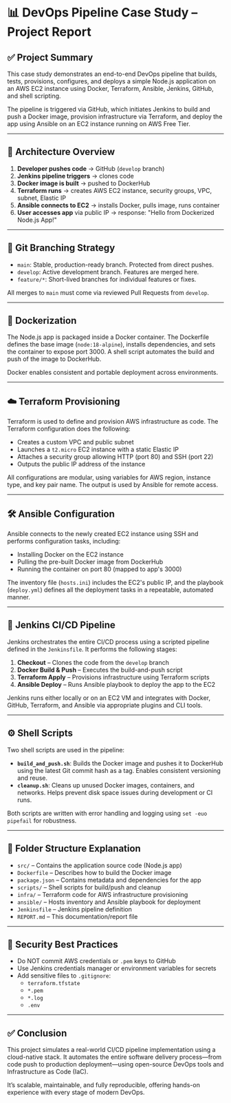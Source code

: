 # 📊 DevOps Pipeline Case Study – Project Report

## ✅ Project Summary

This case study demonstrates an end-to-end DevOps pipeline that builds, tests, provisions, configures, and deploys a simple Node.js application on an AWS EC2 instance using Docker, Terraform, Ansible, Jenkins, GitHub, and shell scripting.

The pipeline is triggered via GitHub, which initiates Jenkins to build and push a Docker image, provision infrastructure via Terraform, and deploy the app using Ansible on an EC2 instance running on AWS Free Tier.

---

## 📌 Architecture Overview

1. **Developer pushes code** → GitHub (`develop` branch)
2. **Jenkins pipeline triggers** → clones code
3. **Docker image is built** → pushed to DockerHub
4. **Terraform runs** → creates AWS EC2 instance, security groups, VPC, subnet, Elastic IP
5. **Ansible connects to EC2** → installs Docker, pulls image, runs container
6. **User accesses app** via public IP → response: "Hello from Dockerized Node.js App!"

---

## 🌿 Git Branching Strategy

- `main`: Stable, production-ready branch. Protected from direct pushes.
- `develop`: Active development branch. Features are merged here.
- `feature/*`: Short-lived branches for individual features or fixes.

All merges to `main` must come via reviewed Pull Requests from `develop`.

---

## 🐳 Dockerization

The Node.js app is packaged inside a Docker container. The Dockerfile defines the base image (`node:18-alpine`), installs dependencies, and sets the container to expose port 3000. A shell script automates the build and push of the image to DockerHub.

Docker enables consistent and portable deployment across environments.

---

## ☁️ Terraform Provisioning

Terraform is used to define and provision AWS infrastructure as code. The Terraform configuration does the following:

- Creates a custom VPC and public subnet
- Launches a `t2.micro` EC2 instance with a static Elastic IP
- Attaches a security group allowing HTTP (port 80) and SSH (port 22)
- Outputs the public IP address of the instance

All configurations are modular, using variables for AWS region, instance type, and key pair name. The output is used by Ansible for remote access.

---

## 🛠️ Ansible Configuration

Ansible connects to the newly created EC2 instance using SSH and performs configuration tasks, including:

- Installing Docker on the EC2 instance
- Pulling the pre-built Docker image from DockerHub
- Running the container on port 80 (mapped to app's 3000)

The inventory file (`hosts.ini`) includes the EC2's public IP, and the playbook (`deploy.yml`) defines all the deployment tasks in a repeatable, automated manner.

---

## 🔄 Jenkins CI/CD Pipeline

Jenkins orchestrates the entire CI/CD process using a scripted pipeline defined in the `Jenkinsfile`. It performs the following stages:

1. **Checkout** – Clones the code from the `develop` branch
2. **Docker Build & Push** – Executes the build-and-push script
3. **Terraform Apply** – Provisions infrastructure using Terraform scripts
4. **Ansible Deploy** – Runs Ansible playbook to deploy the app to the EC2

Jenkins runs either locally or on an EC2 VM and integrates with Docker, GitHub, Terraform, and Ansible via appropriate plugins and CLI tools.

---

## ⚙️ Shell Scripts

Two shell scripts are used in the pipeline:

- **`build_and_push.sh`**: Builds the Docker image and pushes it to DockerHub using the latest Git commit hash as a tag. Enables consistent versioning and reuse.
- **`cleanup.sh`**: Cleans up unused Docker images, containers, and networks. Helps prevent disk space issues during development or CI runs.

Both scripts are written with error handling and logging using `set -euo pipefail` for robustness.

---

## 📂 Folder Structure Explanation

- `src/` – Contains the application source code (Node.js app)
- `Dockerfile` – Describes how to build the Docker image
- `package.json` – Contains metadata and dependencies for the app
- `scripts/` – Shell scripts for build/push and cleanup
- `infra/` – Terraform code for AWS infrastructure provisioning
- `ansible/` – Hosts inventory and Ansible playbook for deployment
- `Jenkinsfile` – Jenkins pipeline definition
- `REPORT.md` – This documentation/report file
  
---

## 🔐 Security Best Practices

- Do NOT commit AWS credentials or `.pem` keys to GitHub
- Use Jenkins credentials manager or environment variables for secrets
- Add sensitive files to `.gitignore`:  
  - `terraform.tfstate`  
  - `*.pem`  
  - `*.log`  
  - `.env`

---

## ✅ Conclusion

This project simulates a real-world CI/CD pipeline implementation using a cloud-native stack. It automates the entire software delivery process—from code push to production deployment—using open-source DevOps tools and Infrastructure as Code (IaC).

It’s scalable, maintainable, and fully reproducible, offering hands-on experience with every stage of modern DevOps.
